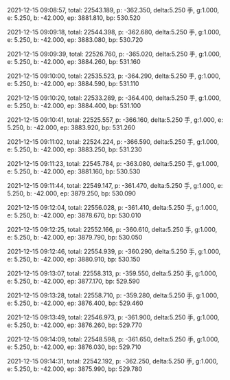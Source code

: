 2021-12-15 09:08:57, total: 22543.189, p: -362.350, delta:5.250 手, g:1.000, e: 5.250, b: -42.000, ep: 3881.810, bp: 530.520

2021-12-15 09:09:18, total: 22544.398, p: -362.680, delta:5.250 手, g:1.000, e: 5.250, b: -42.000, ep: 3883.080, bp: 530.720

2021-12-15 09:09:39, total: 22526.760, p: -365.020, delta:5.250 手, g:1.000, e: 5.250, b: -42.000, ep: 3884.260, bp: 531.160

2021-12-15 09:10:00, total: 22535.523, p: -364.290, delta:5.250 手, g:1.000, e: 5.250, b: -42.000, ep: 3884.590, bp: 531.110

2021-12-15 09:10:20, total: 22533.289, p: -364.400, delta:5.250 手, g:1.000, e: 5.250, b: -42.000, ep: 3884.400, bp: 531.100

2021-12-15 09:10:41, total: 22525.557, p: -366.160, delta:5.250 手, g:1.000, e: 5.250, b: -42.000, ep: 3883.920, bp: 531.260

2021-12-15 09:11:02, total: 22524.224, p: -366.590, delta:5.250 手, g:1.000, e: 5.250, b: -42.000, ep: 3883.250, bp: 531.230

2021-12-15 09:11:23, total: 22545.784, p: -363.080, delta:5.250 手, g:1.000, e: 5.250, b: -42.000, ep: 3881.160, bp: 530.530

2021-12-15 09:11:44, total: 22549.147, p: -361.470, delta:5.250 手, g:1.000, e: 5.250, b: -42.000, ep: 3879.250, bp: 530.090

2021-12-15 09:12:04, total: 22556.028, p: -361.410, delta:5.250 手, g:1.000, e: 5.250, b: -42.000, ep: 3878.670, bp: 530.010

2021-12-15 09:12:25, total: 22552.166, p: -360.610, delta:5.250 手, g:1.000, e: 5.250, b: -42.000, ep: 3879.790, bp: 530.050

2021-12-15 09:12:46, total: 22554.939, p: -360.290, delta:5.250 手, g:1.000, e: 5.250, b: -42.000, ep: 3880.910, bp: 530.150

2021-12-15 09:13:07, total: 22558.313, p: -359.550, delta:5.250 手, g:1.000, e: 5.250, b: -42.000, ep: 3877.170, bp: 529.590

2021-12-15 09:13:28, total: 22558.710, p: -359.280, delta:5.250 手, g:1.000, e: 5.250, b: -42.000, ep: 3876.400, bp: 529.460

2021-12-15 09:13:49, total: 22546.973, p: -361.900, delta:5.250 手, g:1.000, e: 5.250, b: -42.000, ep: 3876.260, bp: 529.770

2021-12-15 09:14:09, total: 22548.598, p: -361.650, delta:5.250 手, g:1.000, e: 5.250, b: -42.000, ep: 3876.030, bp: 529.710

2021-12-15 09:14:31, total: 22542.192, p: -362.250, delta:5.250 手, g:1.000, e: 5.250, b: -42.000, ep: 3875.990, bp: 529.780